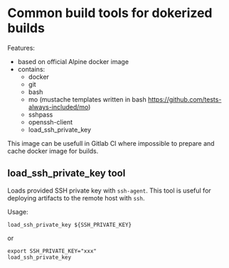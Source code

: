 # Common build tools for dokerized builds

Features:

* based on official Alpine docker image
* contains:
  * docker
  * git
  * bash
  * mo (mustache templates written in bash https://github.com/tests-always-included/mo)
  * sshpass
  * openssh-client
  * load_ssh_private_key

This image can be usefull in Gitlab CI where impossible to prepare and cache docker image for builds.

## load_ssh_private_key tool

Loads provided SSH private key with `ssh-agent`. This tool is useful for deploying artifacts to the remote host with `ssh`.

Usage:
```
load_ssh_private_key ${SSH_PRIVATE_KEY}
```

or
```
export SSH_PRIVATE_KEY="xxx"
load_ssh_private_key
```
